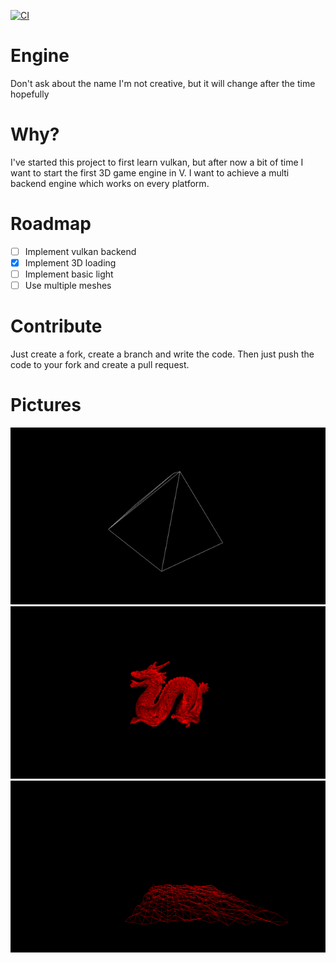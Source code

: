 [![CI](https://github.com/LouisSchmieder/engine/actions/workflows/ci.yml/badge.svg?branch=master)](https://github.com/LouisSchmieder/engine/actions/workflows/ci.yml)

# Engine

Don't ask about the name I'm not creative, but it will change after the time hopefully

# Why?

I've started this project to first learn vulkan, but after now a bit of time I want to
start the first 3D game engine in V. I want to achieve a multi backend engine which works
on every platform.

# Roadmap
- [ ] Implement vulkan backend
- [x] Implement 3D loading
- [ ] Implement basic light
- [ ] Use multiple meshes

# Contribute
Just create a fork, create a branch and write the code. Then just push the code to your fork
and create a pull request.

# Pictures
![Cube example](./assets/images/cube_example.gif)
![Dragon Demo](./assets/images/dragon_demo.png)
![Terrain Demo](./assets/images/terrain.png)
